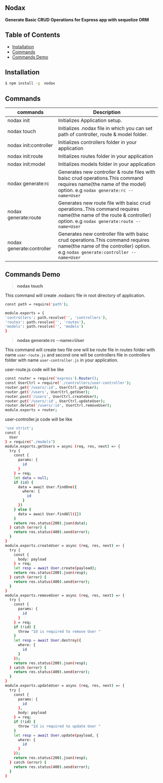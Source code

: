 ## Nodax

**Generate Basic CRUD Operations for Express app with sequelize ORM**

## Table of Contents
- [Installation](#installation)
- [Commands](#commands)
- [Commands Demo]()

## Installation

```bash
$ npm install -g  nodax

```
## Commands

commands  | Description
------------- | -------------
nodax init |  Initializes Application setup.
nodax touch  | Initializes .nodax file in which you can set path of controller, route & model folder.
nodax init:controller  |  Initializes controllers folder in your application
nodax init:route |  Initializes routes folder in your application
nodax init:model |  Initializes models folder in your application
nodax generate:rc |  Generates new controller & route files with baisc crud operations.This command requires name(the name of the model) option. e.g `nodax generate:rc --name=User`
nodax generate:route       |   Generates new route file with baisc crud operations..This command requires name(the name of the route & controller) option. e.g `nodax generate:route --name=User`
nodax generate:controller       |  Generates new controller  file with baisc crud operations.This command requires name(the name of the controller) option. e.g `nodax generate:controller --name=User`

## Commands Demo
> **nodax touch**

This command will create .nodaxrc file in root directory of application.
```bash
const path = require('path');

module.exports = {
'controllers': path.resolve('', 'controllers'),
'routes': path.resolve('', 'routes'),
'models': path.resolve('', 'models')
}

```
> **nodax generate:rc --name=User**

This command will create two file one will be route file in routes folder with name ```user-route.js``` and second one will be controllers file in controllers folder with name  ```user-controller.js``` in your application.

user-route.js code will be like
```bash
const router = require('express').Router();
const UserCtrl = require('./controllers/user-controller');
router.get('/users/:id', UserCtrl.getUser);
router.get('/users', UserCtrl.getUser);
router.post('/users', UserCtrl.createUser);
router.put('/users/:id', UserCtrl.updateUser);
router.delete('/users/:id', UserCtrl.removeUser);
module.exports = router;
```
user-controller.js code will be like
```bash
'use strict';
const {
  User
} = require("./models")
module.exports.getUsers = async (req, res, next) => {
  try {
    const {
      params: {
        id
      }
    } = req;
    let data = null;
    if (id) {
      data = await User.findOne({
        where: {
          id
        }
      })
    } else {
      data = await User.findAll({})
    }
    return res.status(200).json(data);
  } catch (error) {
    return res.status(400).send(error);
  }
}
module.exports.createUser = async (req, res, next) => {
  try {
    const {
      body: payload
    } = req;
    let resp = await User.create(payload);
    return res.status(200).json(resp);
  } catch (error) {
    return res.status(400).send(error);
  }
}
module.exports.removeUser = async (req, res, next) => {
  try {
    const {
      params: {
        id
      }
    } = req;
    if (!id) {
      throw "Id is required to remove User "
    }
    let resp = await User.destroy({
      where: {
        id
      }
    });
    return res.status(200).json(resp);
  } catch (error) {
    return res.status(400).send(error);
  }
}
module.exports.updateUser = async (req, res, next) => {
  try {
    const {
      params: {
        id
      },
      body: payload
    } = req;
    if (!id) {
      throw "Id is required to update User "
    }
    let resp = await User.update(payload, {
      where: {
        id
      }
    });
    return res.status(200).json(resp);
  } catch (error) {
    return res.status(400).send(error);
  }
}
```

